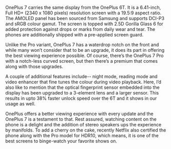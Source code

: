 OnePlus 7 carries the same display from the OnePlus 6T. It is a 6.41-inch, Full HD+ (2340 x 1080 pixels) resolution screen with a 19.5:9 aspect ratio. The AMOLED panel has been sourced from Samsung and supports DCI-P3 and sRGB colour gamut. The screen is topped with 2.5D Gorilla Glass 6 for added protection against drops or marks from daily wear and tear. The phones are additionally shipped with a pre-applied screen guard.

Unlike the Pro variant, OnePlus 7 has a waterdrop notch on the front and while many won’t consider that to be an upgrade, it does its part in offering the best viewing experience possible. Of course, there’s the OnePlus 7 Pro with a notch-less curved screen, but then there’s a premium that comes along with those upgrades.

A couple of additional features include-- night mode, reading mode and video enhancer that fine tunes the colour during video playback. Here, I’d also like to mention that the optical fingerprint sensor embedded into the display has been upgraded to a 3-element lens and a larger sensor. This results in upto 38% faster unlock speed over the 6T and it shows in our usage as well.

OnePlus offers a better viewing experience with every update and the OnePlus 7 is a testament to that. Rest assured, watching content on the phone is a delight and the addition of stereo speakers ups the experience by manifolds. To add a cherry on the cake, recently Netflix also certified the phone along with the Pro model for HDR10, which means, it is one of the best screens to binge-watch your favorite shows on.
